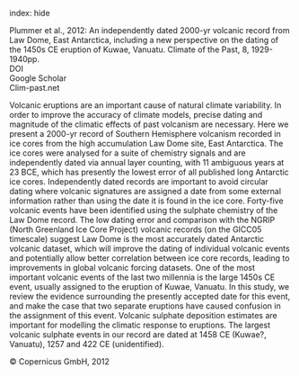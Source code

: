 index: hide

<div class="Citation">

  <div class="Citation-body">
    <div class="Citation-text">Plummer et al., 2012: An independently dated 2000-yr volcanic record from Law Dome, East Antarctica, including a new perspective on the dating of the 1450s CE eruption of Kuwae, Vanuatu. <span class="Article-journal">Climate of the Past, </span><span class="Article-volume">8, </span>1929-1940pp.</div>
    <div class="Citation-links">
      <div class="CitationLink" data-href="https://doi.org/10.5194/cp-8-1929-2012">
        <div class="CitationLink-icon CitationLink-Doi"></div>
        <div class="CitationLink-text">DOI</div>
      </div>
      <div class="CitationLink" data-href="https://scholar.google.com/scholar?q=10.5194/cp-8-1929-2012">
        <div class="CitationLink-icon CitationLink-Scholar"></div>
        <div class="CitationLink-text">Google Scholar</div>
      </div>
      <div class="CitationLink" data-href="http://www.clim-past.net/8/1929/2012/cp-8-1929-2012.pdf">
        <div class="CitationLink-icon CitationLink-Publisher"></div>
        <div class="CitationLink-text">Clim-past.net</div>
      </div>
    </div>
  </div>
</div>

Volcanic eruptions are an important cause of natural climate variability. In order to improve the accuracy of climate models, precise dating and magnitude of the climatic effects of past volcanism are necessary. Here we present a 2000-yr record of Southern Hemisphere volcanism recorded in ice cores from the high accumulation Law Dome site, East Antarctica. The ice cores were analysed for a suite of chemistry signals and are independently dated via annual layer counting, with 11 ambiguous years at 23 BCE, which has presently the lowest error of all published long Antarctic ice cores. Independently dated records are important to avoid circular dating where volcanic signatures are assigned a date from some external information rather than using the date it is found in the ice core. Forty-five volcanic events have been identified using the sulphate chemistry of the Law Dome record. The low dating error and comparison with the NGRIP (North Greenland Ice Core Project) volcanic records (on the GICC05 timescale) suggest Law Dome is the most accurately dated Antarctic volcanic dataset, which will improve the dating of individual volcanic events and potentially allow better correlation between ice core records, leading to improvements in global volcanic forcing datasets. One of the most important volcanic events of the last two millennia is the large 1450s CE event, usually assigned to the eruption of Kuwae, Vanuatu. In this study, we review the evidence surrounding the presently accepted date for this event, and make the case that two separate eruptions have caused confusion in the assignment of this event. Volcanic sulphate deposition estimates are important for modelling the climatic response to eruptions. The largest volcanic sulphate events in our record are dated at 1458 CE (Kuwae?, Vanuatu), 1257 and 422 CE (unidentified).

<div class="Citation-copy">
&copy; Copernicus GmbH, 2012
</div>